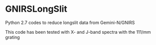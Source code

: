 # GNIRSLongSlit

Python 2.7 codes to reduce longslit data from Gemini-N/GNIRS

This code has been tested with X- and J-band spectra with the 111/mm grating
